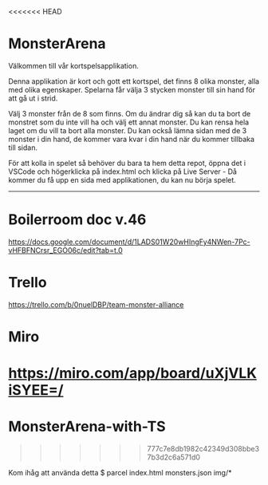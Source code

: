 <<<<<<< HEAD

# MonsterArena

Välkommen till vår kortspelsapplikation.

Denna applikation är kort och gott ett kortspel, det finns 8 olika monster, alla med olika egenskaper. Spelarna får välja 3 stycken monster till sin hand för att gå ut i strid.

Välj 3 monster från de 8 som finns. Om du ändrar dig så kan du ta bort de monstret som du inte vill ha och välj ett annat monster. Du kan rensa hela laget om du vill ta bort alla monster.
Du kan också lämna sidan med de 3 monster i din hand, de kommer vara kvar i din hand när du kommer tillbaka till sidan.

För att kolla in spelet så behöver du bara ta hem detta repot, öppna det i VSCode och högerklicka på index.html och klicka på Live Server - Då kommer du få upp en sida med applikationen, du kan nu börja spelet.

---

# Boilerroom doc v.46

https://docs.google.com/document/d/1LADS01W20wHIngFy4NWen-7Pc-vHFBFNCrsr_EGO06c/edit?tab=t.0

# Trello

https://trello.com/b/0nuelDBP/team-monster-alliance

# Miro

# https://miro.com/app/board/uXjVLKiSYEE=/

# MonsterArena-with-TS

> > > > > > > 777c7e8db1982c42349d308bbe37b3d2c6a571d0

Kom ihåg att använda detta $ parcel index.html monsters.json img/\*
